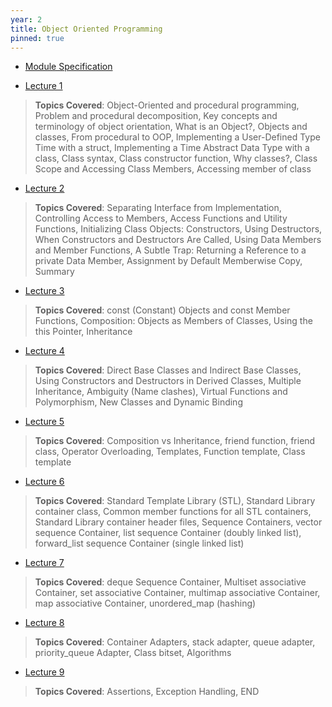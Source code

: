 ```yaml
---
year: 2
title: Object Oriented Programming
pinned: true
---
```


- [Module Specification](https://drive.google.com/file/d/1osWr9U5ANMde5K1gaX-zPK9Z8y6-8x53/view?usp=sharing)

- [Lecture 1](https://docs.google.com/presentation/d/1hJWHlo9Svig6PVYO6fsJ-I5e434y5A2M/edit?usp=sharing&ouid=101382768549110578022&rtpof=true&sd=true)
> **Topics Covered**: Object-Oriented and procedural programming, Problem and procedural decomposition, Key concepts and terminology of object orientation, What is an Object?, Objects and classes, From procedural to OOP, Implementing a User-Defined Type Time with a struct, Implementing a Time Abstract Data Type with a class, Class syntax, Class constructor function, Why classes?, Class Scope and Accessing Class Members, Accessing member of class

- [Lecture 2](https://docs.google.com/presentation/d/1pNpQSdY4NheWFGeP6g6X2nwDub399Ym4/edit?usp=sharing&ouid=101382768549110578022&rtpof=true&sd=true)
> **Topics Covered**: Separating Interface from Implementation, Controlling Access to Members, Access Functions and Utility Functions, Initializing Class Objects: Constructors, Using Destructors, When Constructors and Destructors Are Called, Using Data Members and Member Functions, A Subtle Trap: Returning a Reference to a private Data Member, Assignment by Default Memberwise Copy, Summary

- [Lecture 3](https://docs.google.com/presentation/d/1GgcQacu8eLUF6tfzvjnDRHYYHbkjKEzC/edit?usp=sharing&ouid=101382768549110578022&rtpof=true&sd=true)
> **Topics Covered**: const (Constant) Objects and const Member Functions, Composition: Objects as Members of Classes, Using the this Pointer, Inheritance

- [Lecture 4](https://docs.google.com/presentation/d/1EMT2lsuWpmIMwgqjHpjuNWBVi5qgate6/edit?usp=sharing&ouid=101382768549110578022&rtpof=true&sd=true)
> **Topics Covered**: Direct Base Classes and Indirect Base Classes, Using Constructors and Destructors in Derived Classes, Multiple Inheritance, Ambiguity (Name clashes), Virtual Functions and Polymorphism, New Classes and Dynamic Binding

- [Lecture 5](https://docs.google.com/presentation/d/1v4tkYnbSWrSrB1uD4z4mwLB4xyDwVq-n/edit?usp=sharing&ouid=101382768549110578022&rtpof=true&sd=true)
> **Topics Covered**: Composition vs Inheritance, friend function, friend class, Operator Overloading, Templates, Function template, Class template

- [Lecture 6](https://docs.google.com/presentation/d/1zwOcz4FnjJshZbHyPyxnI6ZltX9Kpyex/edit?usp=sharing&ouid=101382768549110578022&rtpof=true&sd=true)
> **Topics Covered**: Standard Template Library (STL), Standard Library container class, Common member functions for all STL containers, Standard Library container header files, Sequence Containers, vector sequence Container, list sequence Container (doubly linked list), forward_list sequence Container (single linked list) 

- [Lecture 7](https://docs.google.com/presentation/d/1aZOJbK9yoVNBTgREClm6B_K1xIx40ydS/edit?usp=sharing&ouid=101382768549110578022&rtpof=true&sd=true)
> **Topics Covered**: deque Sequence Container, Multiset associative Container, set associative Container, multimap associative Container, map associative Container, unordered_map (hashing)

- [Lecture 8](https://docs.google.com/presentation/d/1bGmogIcdRvjn1oPZiOfDHL0y3aJLUYH5/edit?usp=sharing&ouid=101382768549110578022&rtpof=true&sd=true)
> **Topics Covered**: Container Adapters, stack adapter, queue adapter, priority_queue Adapter, Class bitset, Algorithms
 
- [Lecture 9](https://docs.google.com/presentation/d/12099gVOxb9UcCyWUMn23enJ0yQBhrOXY/edit?usp=sharing&ouid=101382768549110578022&rtpof=true&sd=true)
> **Topics Covered**: Assertions, Exception Handling, END
